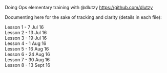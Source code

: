 Doing Ops elementary training with @dlutzy 
https://github.com/dlutzy

Documenting here for the sake of tracking and clarity (details in each file):

Lesson 1 - 7 Jul 16 </br >
Lesson 2 - 13 Jul 16 </br >
Lesson 3 - 19 Jul 16 </br >
Lesson 4 - 1 Aug 16 </br >
Lesson 5 - 16 Aug 16 </br >
Lesson 6 - 24 Aug 16 </br >
Lesson 7 - 30 Aug 16 </br >
Lesson 8 - 13 Sept 16
